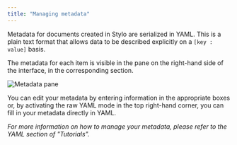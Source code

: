 ```yaml
---
title: "Managing metadata"
---
```


Metadata for documents created in Stylo are serialized in YAML. This is a plain text format that allows data to be described explicitly on a `[key : value]` basis.

The metadata for each item is visible in the pane on the right-hand side of the interface, 
in the corresponding section.

![Metadata pane](/uploads/images/refonte_doc/ANG/Metadonnees_ANG.png)

You can edit your metadata by entering information in the appropriate boxes or, by activating the raw YAML mode in the top right-hand corner, you can fill in your metadata directly in YAML.

*For more information on how to manage your metadata, please refer to the YAML section of "Tutorials".*
